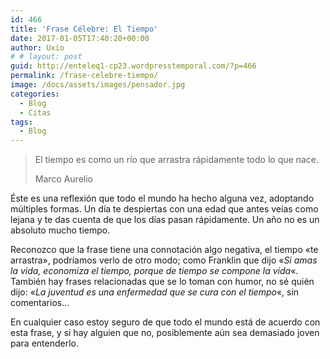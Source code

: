 ```yaml
---
id: 466
title: 'Frase Célebre: El Tiempo'
date: 2017-01-05T17:40:20+00:00
author: Uxio
# # layout: post
guid: http://enteleq1-cp23.wordpresstemporal.com/?p=466
permalink: /frase-celebre-tiempo/
image: /docs/assets/images/pensador.jpg
categories:
  - Blog
  - Citas
tags:
  - Blog
---
```

> El tiempo es como un río que arrastra rápidamente todo lo que nace.
> 
> Marco Aurelio

Éste es una reflexión que todo el mundo ha hecho alguna vez, adoptando múltiples formas. Un día te despiertas con una edad que antes veías como lejana y te das cuenta de que los días pasan rápidamente. Un año no es un absoluto mucho tiempo.

Reconozco que la frase tiene una connotación algo negativa, el tiempo «te arrastra», podríamos verlo de otro modo; como Franklin que dijo «_Si amas la vida, economiza el tiempo, porque de tiempo se compone la vida_«. También hay frases relacionadas que se lo toman con humor, no sé quién dijo: «_La juventud es una enfermedad que se cura con el tiempo_«, sin comentarios&#8230;

En cualquier caso estoy seguro de que todo el mundo está de acuerdo con esta frase, y si hay alguien que no, posiblemente aún sea demasiado joven para entenderlo.